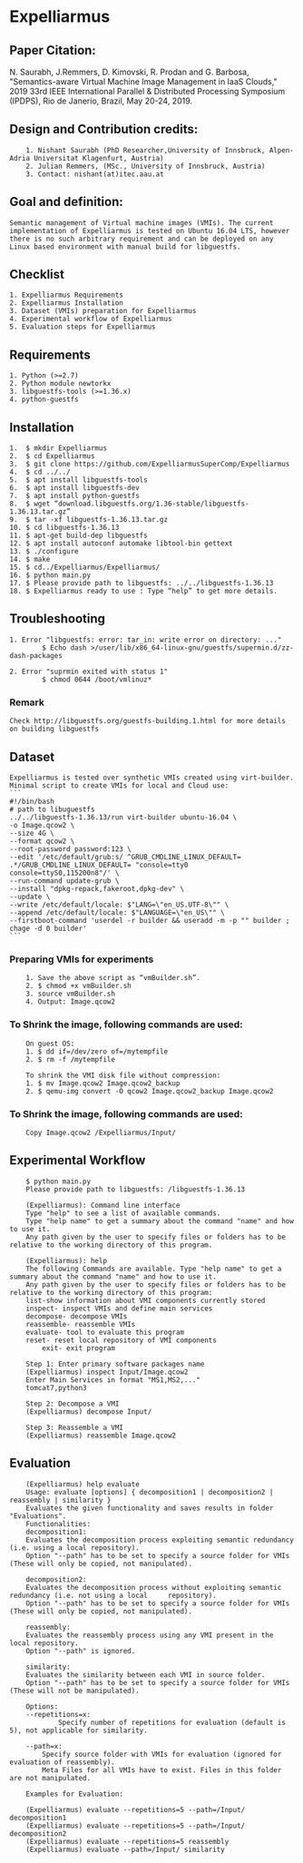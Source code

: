 # Expelliarmus

## Paper Citation:
N. Saurabh, J.Remmers, D. Kimovski, R. Prodan and G. Barbosa, "Semantics-aware Virtual Machine Image Management in IaaS Clouds," 2019 33rd IEEE International Parallel & Distributed Processing Symposium (IPDPS), Rio de Janerio, Brazil, May 20-24, 2019.	

## Design and Contribution credits:
        1. Nishant Saurabh (PhD Researcher,University of Innsbruck, Alpen-Adria Universitat Klagenfurt, Austria)
        2. Julian Remmers, (MSc., University of Innsbruck, Austria)
        3. Contact: nishant(at)itec.aau.at

## Goal and definition:
	Semantic management of Virtual machine images (VMIs). The current implementation of Expelliarmus is tested on Ubuntu 16.04 LTS, however there is no such arbitrary requirement and can be deployed on any Linux based environment with manual build for libguestfs.

## Checklist
 	1. Expelliarmus Requirements
  	2. Expelliarmus Installation
  	3. Dataset (VMIs) preparation for Expelliarmus
  	4. Experimental workflow of Expelliarmus
	5. Evaluation steps for Expelliarmus


## Requirements
  	1. Python (>=2.7)
  	2. Python module newtorkx
  	3. libguestfs-tools (>=1.36.x)
  	4. python-guestfs
 
## Installation
  	1.  $ mkdir Expelliarmus
  	2.  $ cd Expelliarmus
  	3.  $ git clone https://github.com/ExpelliarmusSuperComp/Expelliarmus
  	4.  $ cd ../../
  	5.  $ apt install libguestfs-tools
  	6.  $ apt install libguestfs-dev
  	7.  $ apt install python-guestfs
  	8.  $ wget “download.libguestfs.org/1.36-stable/libguestfs-1.36.13.tar.gz”
  	9.  $ tar -xf libguestfs-1.36.13.tar.gz
  	10. $ cd libguestfs-1.36.13
  	11. $ apt-get build-dep libguestfs
  	12. $ apt install autoconf automake libtool-bin gettext
  	13. $ ./configure
  	14. $ make
  	15. $ cd../Expelliarmus/Expelliarmus/
  	16. $ python main.py
  	17. $ Please provide path to libguestfs: ../../libguestfs-1.36.13
  	18. $ Expelliarmus ready to use : Type “help” to get more details.

## Troubleshooting
     
   	1. Error "libguestfs: error: tar_in: write error on directory: ..."	
      		$ Echo dash >/user/lib/x86_64-linux-gnu/guestfs/supermin.d/zz-dash-packages
     
   	2. Error "suprmin exited with status 1"	
      		$ chmod 0644 /boot/vmlinuz*
    
### Remark
	Check http://libguestfs.org/guestfs-building.1.html for more details on building libguestfs

## Dataset
	Expelliarmus is tested over synthetic VMIs created using virt-builder. Minimal script to create VMIs for local and Cloud use:
	```
	#!/bin/bash
	# path to libuguestfs
	../../libguestfs-1.36.13/run virt-builder ubuntu-16.04 \
	-o Image.qcow2 \
	--size 4G \
	--format qcow2 \
	--root-password password:123 \
	--edit '/etc/default/grub:s/ ^GRUB_CMDLINE_LINUX_DEFAULT= .*/GRUB_CMDLINE_LINUX_DEFAULT= "console=tty0 		console=ttyS0,115200n8"/' \
	--run-command update-grub \
	--install "dpkg-repack,fakeroot,dpkg-dev" \
	--update \
	--write /etc/default/locale: $"LANG=\"en_US.UTF-8\"" \
	--append /etc/default/locale: $"LANGUAGE=\"en_US\"" \
	--firstboot-command 'userdel -r builder && useradd -m -p "" builder ; chage -d 0 builder' 
	```
### Preparing VMIs for experiments
    	1. Save the above script as “vmBuilder.sh”. 
    	2. $ chmod +x vmBuilder.sh
    	3. source vmBuilder.sh
    	4. Output: Image.qcow2

### To Shrink the image, following commands are used:
    	On guest OS:
    	1. $ dd if=/dev/zero of=/mytempfile
    	2. $ rm -f /mytempfile
    
    	To shrink the VMI disk file without compression:
    	1. $ mv Image.qcow2 Image.qcow2_backup
    	2. $ qemu-img convert -O qcow2 Image.qcow2_backup Image.qcow2
  
### To Shrink the image, following commands are used:
    	Copy Image.qcow2 /Expelliarmus/Input/

## Experimental Workflow

    	$ python main.py 
    	Please provide path to libguestfs: /libguestfs-1.36.13 
    
    	(Expelliarmus): Command line interface 
    	Type "help" to see a list of available commands. 
    	Type "help name" to get a summary about the command "name" and how to use it. 
    	Any path given by the user to specify files or folders has to be relative to the working directory of this program.
    
    	(Expelliarmus): help
    	The following Commands are available. Type "help name" to get a summary about the command "name" and how to use it.
    	Any path given by the user to specify files or folders has to be relative to the working directory of this program:
		list-show information about VMI components currently stored
		inspect- inspect VMIs and define main services
		decompose- decompose VMIs
		reassemble- reassemble VMIs
		evaluate- tool to evaluate this program
		reset- reset local repository of VMI components
        	exit- exit program
    
     	Step 1: Enter primary software packages name
     	(Expelliarmus) inspect Input/Image.qcow2
      	Enter Main Services in format "MS1,MS2,..."
      	tomcat7,python3
	      
     	Step 2: Decompose a VMI
     	(Expelliarmus) decompose Input/
     
     	Step 3: Reassemble a VMI
     	(Expelliarmus) reassemble Image.qcow2
     
     
 ## Evaluation
 
    	(Expelliarmus) help evaluate
    	Usage: evaluate [options] { decomposition1 | decomposition2 | reassembly | similarity }
    	Evaluates the given functionality and saves results in folder "Evaluations".
    	Functionalities:
    	decomposition1:
    	Evaluates the decomposition process exploiting semantic redundancy (i.e. using a local repository).
    	Option "--path" has to be set to specify a source folder for VMIs (These will only be copied, not manipulated).
    
    	decomposition2:
    	Evaluates the decomposition process without exploiting semantic redundancy (i.e. not using a local     repository).
    	Option "--path" has to be set to specify a source folder for VMIs (These will only be copied, not manipulated).

    	reassembly:
    	Evaluates the reassembly process using any VMI present in the local repository.
    	Option "--path" is ignored.
	
    	similarity:
    	Evaluates the similarity between each VMI in source folder.
    	Option "--path" has to be set to specify a source folder for VMIs (These will not be manipulated).

    	Options:
		--repetitions=x:
        		Specify number of repetitions for evaluation (default is 5), not applicable for similarity.

		--path=x:
     		Specify source folder with VMIs for evaluation (ignored for evaluation of reassembly).
			Meta Files for all VMIs have to exist. Files in this folder are not manipulated.
	
    	Examples for Evaluation:
    
    	(Expelliarmus) evaluate --repetitions=5 --path=/Input/ decomposition1
    	(Expelliarmus) evaluate --repetitions=5 --path=/Input/ decomposition2
    	(Expelliarmus) evaluate --repetitions=5 reassembly
    	(Expelliarmus) evaluate --path=/Input/ similarity
    
    




